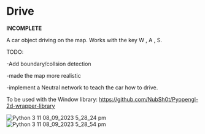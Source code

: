 # Drive

**INCOMPLETE**

A car object driving on the map. Works with the key W , A , S.

TODO:

-Add boundary/collsion detection

-made the map more realistic

-implement a Neutral network to teach the car how to drive.

To be used with the Window library: https://github.com/NubSh0t/Pyopengl-2d-wrapper-library

![Python 3 11 08_09_2023 5_28_24 pm](https://github.com/NubSh0t/Python-projects/assets/113845503/c7c8d28c-8901-4a79-b2fc-59e026d0baf6)
![Python 3 11 08_09_2023 5_28_54 pm](https://github.com/NubSh0t/Python-projects/assets/113845503/3ae0ffc1-3dc2-4c28-947d-8b31700ab1a9)
